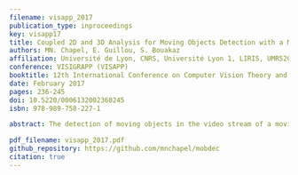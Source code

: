 ```yaml
---
filename: visapp_2017
publication_type: inproceedings
key: visapp17
title: Coupled 2D and 3D Analysis for Moving Objects Detection with a Moving Camera
authors: MN. Chapel, E. Guillou, S. Bouakaz
affiliation: Université de Lyon, CNRS, Université Lyon 1, LIRIS, UMR5205, F-69622, Lyon, France
conference: VISIGRAPP (VISAPP)
booktitle: 12th International Conference on Computer Vision Theory and Applications
date: February 2017
pages: 236-245
doi: 10.5220/0006132002360245
isbn: 978-989-758-227-1

abstract: The detection of moving objects in the video stream of a moving camera is a complex task. Static objects appear moving in the video stream as moving objects. Thus, it is difficult to identify motions that belong to moving objects because they are hidden by those of static objects. To detect moving objects we propose a novel geometric constraint based on 2D and 3D information. A sparse reconstruction of the visible part of the scene is performed in order to detect motions in the 3D space where the scene perception is not deformed by the camera motion. A first labeling estimation is performed in the 3D space and then apparent motions in the video stream of the moving camera are used to validate the estimation. Labels are computed from confidence values which are updated at each frame according to the geometric constraint. Our method can detect several moving objects in complex scenes with high parallax.

pdf_filename: visapp_2017.pdf
github_repository: https://github.com/mnchapel/mobdec
citation: true
---
```

